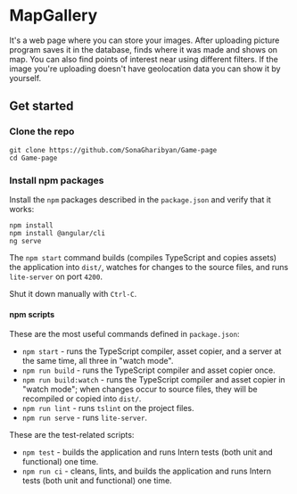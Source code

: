 # MapGallery

It's a web page where you can store your images. After uploading picture program saves it in the database, finds where it was made and shows on map. You can also find points of interest near using different filters. If the image you're uploading doesn't have geolocation data you can show it by yourself.

## Get started

### Clone the repo

```shell
git clone https://github.com/SonaGharibyan/Game-page
cd Game-page
```

### Install npm packages

Install the `npm` packages described in the `package.json` and verify that it works:

```shell
npm install
npm install @angular/cli
ng serve
```

The `npm start` command builds (compiles TypeScript and copies assets) the application into `dist/`, watches for changes to the source files, and runs `lite-server` on port `4200`.

Shut it down manually with `Ctrl-C`.

#### npm scripts

These are the most useful commands defined in `package.json`:

* `npm start` - runs the TypeScript compiler, asset copier, and a server at the same time, all three in "watch mode".
* `npm run build` - runs the TypeScript compiler and asset copier once.
* `npm run build:watch` - runs the TypeScript compiler and asset copier in "watch mode"; when changes occur to source files, they will be recompiled or copied into `dist/`.
* `npm run lint` - runs `tslint` on the project files.
* `npm run serve` - runs `lite-server`.

These are the test-related scripts:

* `npm test` - builds the application and runs Intern tests (both unit and functional) one time.
* `npm run ci` - cleans, lints, and builds the application and runs Intern tests (both unit and functional) one time.
